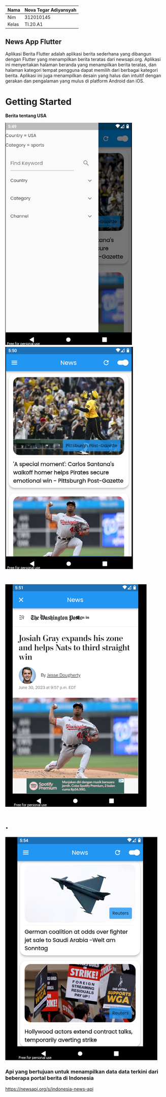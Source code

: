 | Nama  | Nova Tegar Adiyansyah |
| ----- | --------------------- |
| Nim   | 312010145             |
| Kelas | TI.20.A1              |

## News App Flutter

Aplikasi Berita Flutter adalah aplikasi berita sederhana yang dibangun dengan Flutter yang menampilkan berita teratas dari newsapi.org. Aplikasi ini menyertakan halaman beranda yang menampilkan berita teratas, dan halaman kategori tempat pengguna dapat memilih dari berbagai kategori berita. Aplikasi ini juga menampilkan desain yang halus dan intuitif dengan gerakan dan pengalaman yang mulus di platform Android dan iOS.

# Getting Started

<b> Berita tentang USA </b>

![p](ScreenShots/news%201.png)
![p](ScreenShots/news%202.png)

<br>

![p](ScreenShots/news%203.png)

# .

![p](ScreenShots/news%204.png)

### Api yang bertujuan untuk menampilkan data data terkini dari beberapa portal berita di Indonesia

https://newsapi.org/s/indonesia-news-api
